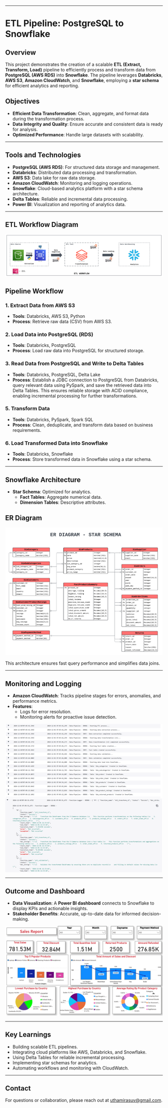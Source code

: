 
---
# ETL Pipeline: PostgreSQL to Snowflake

## Overview
This project demonstrates the creation of a scalable **ETL (Extract, Transform, Load)** pipeline to efficiently process and transform data from **PostgreSQL (AWS RDS)** into **Snowflake**. The pipeline leverages **Databricks**, **AWS S3**, **Amazon CloudWatch**, and **Snowflake**, employing a **star schema** for efficient analytics and reporting.

## Objectives
- **Efficient Data Transformation**: Clean, aggregate, and format data during the transformation process.
- **Data Integrity and Quality**: Ensure accurate and consistent data is ready for analysis.
- **Optimized Performance**: Handle large datasets with scalability.

---

## Tools and Technologies
- **PostgreSQL (AWS RDS)**: For structured data storage and management.
- **Databricks**: Distributed data processing and transformation.
- **AWS S3**: Data lake for raw data storage.
- **Amazon CloudWatch**: Monitoring and logging operations.
- **Snowflake**: Cloud-based analytics platform with a star schema architecture.
- **Delta Tables**: Reliable and incremental data processing.
- **Power BI**: Visualization and reporting of analytics data.

---
## ETL Workflow Diagram 

![Workflow](https://raw.githubusercontent.com/Razzkutty/S3-to-Snowflake-ETL-Pipeline/refs/heads/main/Diagrams/ETL%20Workflow.png)

## Pipeline Workflow

### 1. Extract Data from AWS S3
- **Tools**: Databricks, AWS S3, Python
- **Process**: Retrieve raw data (CSV) from AWS S3.

### 2. Load Data into PostgreSQL (RDS)
- **Tools**: Databricks, PostgreSQL  
- **Process**: Load raw data into PostgreSQL for structured storage.

### 3.  Read Data from PostgreSQL and Write to Delta Tables
- **Tools**: Databricks, PostgreSQL, Delta Lake  
- **Process**: Establish a JDBC connection to PostgreSQL from Databricks, query relevant data using  PySpark, and save the retrieved data into Delta Tables. This ensures reliable storage with ACID compliance, enabling incremental processing for further transformations.  

### 5. Transform Data
- **Tools**: Databricks, PySpark, Spark SQL  
- **Process**: Clean, deduplicate, and transform data based on business requirements.

### 6. Load Transformed Data into Snowflake
- **Tools**: Databricks, Snowflake  
- **Process**: Store transformed data in Snowflake using a star schema.

---

## Snowflake Architecture
- **Star Schema**: Optimized for analytics.  
  - **Fact Tables**: Aggregate numerical data.  
  - **Dimension Tables**: Descriptive attributes.
 
## ER Diagram 
![ER Diagram](https://github.com/Razzkutty/S3-to-Snowflake-ETL-Pipeline/blob/main/Diagrams/ER%20Diagram.png)

This architecture ensures fast query performance and simplifies data joins.

---

## Monitoring and Logging
- **Amazon CloudWatch**: Tracks pipeline stages for errors, anomalies, and performance metrics.  
- **Features**:
  - Logs for error resolution.
  - Monitoring alerts for proactive issue detection.

![Logging](https://raw.githubusercontent.com/uthami-rasu/ETL-Postgres-to-Snowflake/refs/heads/main/Diagrams/function%20logs.png)
![Logging](https://raw.githubusercontent.com/uthami-rasu/ETL-Postgres-to-Snowflake/refs/heads/main/Diagrams/logs.png)

---

## Outcome and Dashboard
- **Data Visualization**: A **Power BI dashboard** connects to Snowflake to display KPIs and actionable insights.  
- **Stakeholder Benefits**: Accurate, up-to-date data for informed decision-making.
  
![Dashboard](https://raw.githubusercontent.com/uthami-rasu/ETL-Postgres-to-Snowflake/refs/heads/main/Diagrams/Project-01%20DashBoard.png)

---

## Key Learnings
- Building scalable ETL pipelines.
- Integrating cloud platforms like AWS, Databricks, and Snowflake.
- Using Delta Tables for reliable incremental processing.
- Implementing star schemas for analytics.
- Automating workflows and monitoring with CloudWatch.

---

## Contact
For questions or collaboration, please reach out at uthamirasuv@gmail.com.




